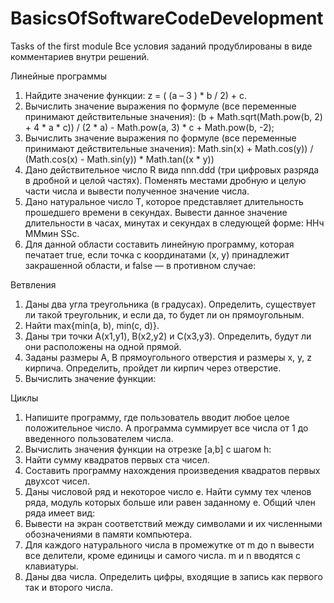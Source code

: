 # BasicsOfSoftwareCodeDevelopment
Tasks of the first module
Все условия заданий продублированы в виде комментариев внутри решений.

Линейные программы

1. Найдите значение функции: z = ( (a – 3 ) * b / 2) + c.
2. Вычислить значение выражения по формуле (все переменные принимают действительные значения):
(b + Math.sqrt(Math.pow(b, 2) + 4 * a * c)) / (2 * a) - Math.pow(a, 3) * c + Math.pow(b, -2);
3. Вычислить значение выражения по формуле (все переменные принимают действительные значения):
Math.sin(x) + Math.cos(y)) / (Math.cos(x) - Math.sin(y)) * Math.tan((x * y))
4. Дано действительное число R вида nnn.ddd (три цифровых разряда в дробной и целой частях). Поменять местами
дробную и целую части числа и вывести полученное значение числа.
5. Дано натуральное число Т, которое представляет длительность прошедшего времени в секундах. Вывести
данное значение длительности в часах, минутах и секундах в следующей форме: ННч ММмин SSc.
6. Для данной области составить линейную программу, которая печатает true, если точка с координатами (х, у)
принадлежит закрашенной области, и false — в противном случае:

Ветвления

1. Даны два угла треугольника (в градусах). Определить, существует ли такой треугольник, и если да, то будет ли
он прямоугольным.
2. Найти max{min(a, b), min(c, d)}.
3. Даны три точки А(х1,у1), В(х2,у2) и С(х3,у3). Определить, будут ли они расположены на одной прямой.
4. Заданы размеры А, В прямоугольного отверстия и размеры х, у, z кирпича. Определить, пройдет ли кирпич через
отверстие.
5. Вычислить значение функции:

Циклы

1. Напишите программу, где пользователь вводит любое целое положительное число. А программа суммирует
все числа от 1 до введенного пользователем числа.
2. Вычислить значения функции на отрезке [а,b] c шагом h:
3. Найти сумму квадратов первых ста чисел.
4. Составить программу нахождения произведения квадратов первых двухсот чисел.
5. Даны числовой ряд и некоторое число е. Найти сумму тех членов ряда, модуль которых больше или равен
заданному е. Общий член ряда имеет вид:
6. Вывести на экран соответствий между символами и их численными обозначениями в памяти компьютера.
7. Для каждого натурального числа в промежутке от m до n вывести все делители, кроме единицы и самого числа.
m и n вводятся с клавиатуры.
8. Даны два числа. Определить цифры, входящие в запись как первого так и второго числа.

